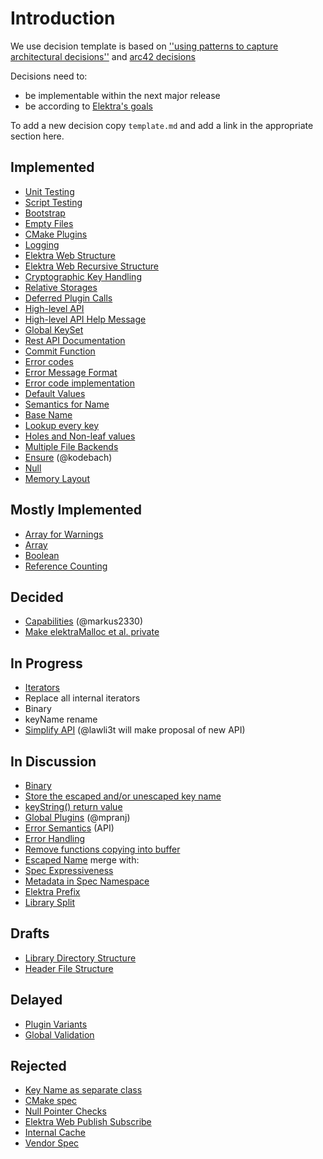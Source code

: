 # Introduction

We use decision template is based on
[''using patterns to capture architectural decisions''](https://dl.acm.org/doi/10.1109/MS.2007.124)
and [arc42 decisions](http://docs.arc42.org/section-9/)

Decisions need to:

- be implementable within the next major release
- be according to [Elektra's goals](/doc/GOALS.md)

To add a new decision copy `template.md` and add a link in the appropriate
section here.

## Implemented

- [Unit Testing](unit_testing.md)
- [Script Testing](script_testing.md)
- [Bootstrap](bootstrap.md)
- [Empty Files](empty_files.md)
- [CMake Plugins](cmake_plugins.md)
- [Logging](logging.md)
- [Elektra Web Structure](elektra_web.md)
- [Elektra Web Recursive Structure](elektra_web_recursive.md)
- [Cryptographic Key Handling](cryptograhic_key_handling.md)
- [Relative Storages](relative.md)
- [Deferred Plugin Calls](deferred_plugin_calls.md)
- [High-level API](high_level_api.md)
- [High-level API Help Message](highlevel_help_message.md)
- [Global KeySet](global_keyset.md)
- [Rest API Documentation](rest_api_documentation.md)
- [Commit Function](commit_function.md)
- [Error codes](error_codes.md)
- [Error Message Format](error_message_format.md)
- [Error code implementation](error_code_implementation.md)
- [Default Values](default_values.md)
- [Semantics for Name](semantics_name.md)
- [Base Name](base_name.md)
- [Lookup every key](lookup_every_key.md)
- [Holes and Non-leaf values](holes.md)
- [Multiple File Backends](multiple_file_backends.md)
- [Ensure](ensure.md) (@kodebach)
- [Null](null.md)
- [Memory Layout](memory_layout.md)

## Mostly Implemented

- [Array for Warnings](warning_array.md)
- [Array](array.md)
- [Boolean](boolean.md)
- [Reference Counting](reference_counting.md)

## Decided

- [Capabilities](capabilities.md) (@markus2330)
- [Make elektraMalloc et al. private](elektra_malloc.md)

## In Progress


- [Iterators](iterators.md)
- Replace all internal iterators
- Binary
- keyName rename
- [Simplify API](simplify_api.md) (@lawli3t will make proposal of new API)

## In Discussion

- [Binary](binary.md)
- [Store the escaped and/or unescaped key name](store_name.md)
- [keyString() return value](key_string_return_value.md)
- [Global Plugins](global_plugins.md) (@mpranj)
- [Error Semantics](error_semantics.md) (API)
- [Error Handling](error_handling.md)
- [Remove functions copying into buffer](functions_with_buffers.md)
- [Escaped Name](escaped_name.md) merge with:
- [Spec Expressiveness](spec_expressiveness.md)
- [Metadata in Spec Namespace](spec_metadata.md)
- [Elektra Prefix](elektra_prefix.md)
- [Library Split](library_split.md)

## Drafts

- [Library Directory Structure](library_directory_structure.md)
- [Header File Structure](header_file_structure.md)

## Delayed

- [Plugin Variants](plugin_variants.md)
- [Global Validation](global_validation.md)

## Rejected

- [Key Name as separate class](separate_key_name.md)
- [CMake spec](cmake_spec.md)
- [Null Pointer Checks](null_pointer_checks.md)
- [Elektra Web Publish Subscribe](elektra_web_pubsub.md)
- [Internal Cache](internal_cache.md)
- [Vendor Spec](vendor_spec.md)

